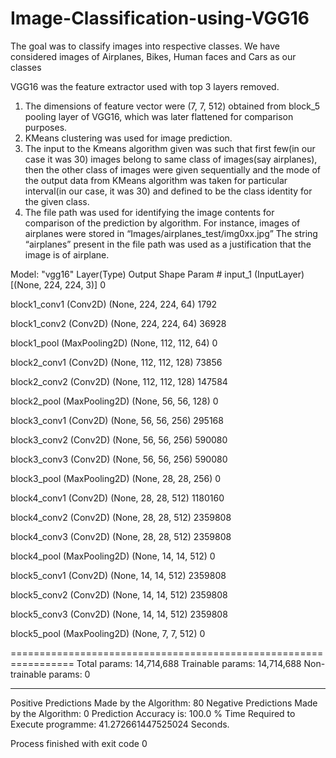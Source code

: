 # Image-Classification-using-VGG16
The goal was to classify images into respective classes. We have considered images of Airplanes, Bikes, Human faces and Cars as our classes 

VGG16 was the feature extractor used with top 3 layers removed.
1)	The dimensions of feature vector were (7, 7, 512) obtained from block_5 pooling layer of VGG16, which was later flattened for comparison purposes.
2)	KMeans clustering was used for image prediction.
3)	The input to the Kmeans algorithm given was such that first few(in our case it was 30) images belong to same class of images(say airplanes), then the other class of images were given sequentially and the mode of the output data from KMeans algorithm was taken for particular interval(in our case, it was 30) and defined to be the class identity for the given class.
4)	The file path was used for identifying the image contents for comparison of the prediction by algorithm.
For instance, images of airplanes were stored in “Images/airplanes_test/img0xx.jpg”
The string “airplanes” present in the file path was used as a justification that the image is of airplane.

Model: "vgg16"
     Layer(Type)                Output Shape         Param #
 input_1 (InputLayer)        [(None, 224, 224, 3)]     0         
                                                                 
 block1_conv1 (Conv2D)       (None, 224, 224, 64)      1792      
                                                                 
 block1_conv2 (Conv2D)       (None, 224, 224, 64)      36928     
                                                                 
 block1_pool (MaxPooling2D)  (None, 112, 112, 64)      0         
                                                                 
 block2_conv1 (Conv2D)       (None, 112, 112, 128)     73856     
                                                                 
 block2_conv2 (Conv2D)       (None, 112, 112, 128)     147584    
                                                                 
 block2_pool (MaxPooling2D)  (None, 56, 56, 128)       0         
                                                                 
 block3_conv1 (Conv2D)       (None, 56, 56, 256)       295168    
                                                                 
 block3_conv2 (Conv2D)       (None, 56, 56, 256)       590080    
                                                                 
 block3_conv3 (Conv2D)       (None, 56, 56, 256)       590080    
                                                                 
 block3_pool (MaxPooling2D)  (None, 28, 28, 256)       0         
                                                                 
 block4_conv1 (Conv2D)       (None, 28, 28, 512)       1180160   
                                                                 
 block4_conv2 (Conv2D)       (None, 28, 28, 512)       2359808   
                                                                 
 block4_conv3 (Conv2D)       (None, 28, 28, 512)       2359808   
                                                                 
 block4_pool (MaxPooling2D)  (None, 14, 14, 512)       0         
                                                                 
 block5_conv1 (Conv2D)       (None, 14, 14, 512)       2359808   
                                                                 
 block5_conv2 (Conv2D)       (None, 14, 14, 512)       2359808   
                                                                 
 block5_conv3 (Conv2D)       (None, 14, 14, 512)       2359808   
                                                                 
 block5_pool (MaxPooling2D)  (None, 7, 7, 512)         0         
                                                                 
=================================================================
Total params: 14,714,688
Trainable params: 14,714,688
Non-trainable params: 0
_________________________________________________________________
Positive Predictions Made by the Algorithm:   80
Negative Predictions Made by the Algorithm:   0
Prediction Accuracy is:   100.0 %
Time Required to Execute programme:   41.272661447525024  Seconds.

Process finished with exit code 0
